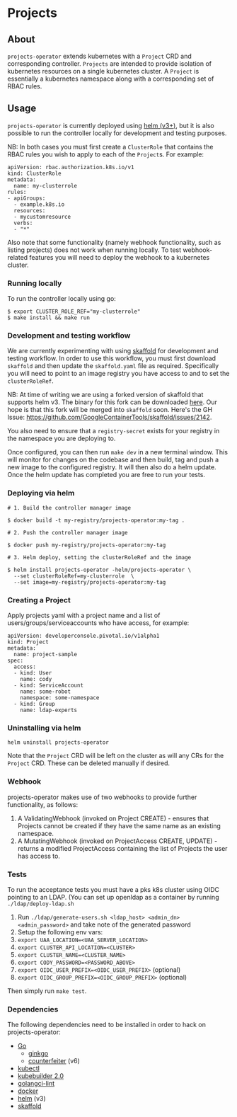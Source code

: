 # Projects

## About

`projects-operator` extends kubernetes with a `Project` CRD and corresponding
controller.
`Projects` are intended to provide isolation of kubernetes resources on a
single kubernetes cluster.
A `Project` is essentially a kubernetes namespace along with a corresponding
set of RBAC rules.

## Usage

`projects-operator` is currently deployed using [helm (v3+)](https://helm.sh/),
but it is also possible to run the controller locally for development and
testing purposes.

NB: In both cases you must first create a `ClusterRole` that contains the RBAC
rules you wish to apply to each of the `Project`s. For example:

```
apiVersion: rbac.authorization.k8s.io/v1
kind: ClusterRole
metadata:
  name: my-clusterrole
rules:
- apiGroups:
  - example.k8s.io
  resources:
  - mycustomresource
  verbs:
  - "*"
```

Also note that some functionality (namely webhook functionality, such as
listing projects) does not work when running locally. To test webhook-related
features you will need to deploy the webhook to a kubernetes cluster.

### Running locally

To run the controller locally using go:

```
$ export CLUSTER_ROLE_REF="my-clusterrole"
$ make install && make run
```

### Development and testing workflow

We are currently experimenting with using
[skaffold](https://github.com/GoogleContainerTools/skaffold) for development
and testing workflow. In order to use this workflow, you must first download
`skaffold` and then update the `skaffold.yaml` file as required. Specifically
you will need to point to an image registry you have access to and to set the
`clusterRoleRef`.

NB: At time of writing we are using a forked version of skaffold that supports
helm v3. The binary for this fork can be downloaded
[here](https://github.com/ktarplee/skaffold/releases/download/v1.2.0-helm3/skaffold-darwin-amd64).
Our hope is that this fork will be merged into `skaffold` soon. Here's the GH
Issue: https://github.com/GoogleContainerTools/skaffold/issues/2142.

You also need to ensure that a `registry-secret` exists for your registry in
the namespace you are deploying to.

Once configured, you can then run `make dev` in a new terminal window. This
will monitor for changes on the codebase and then build, tag and push a new
image to the configured registry. It will then also do a helm update. Once the
helm update has completed you are free to run your tests.

### Deploying via helm

```
# 1. Build the controller manager image

$ docker build -t my-registry/projects-operator:my-tag .

# 2. Push the controller manager image

$ docker push my-registry/projects-operator:my-tag

# 3. Helm deploy, setting the clusterRoleRef and the image

$ helm install projects-operator -helm/projects-operator \
  --set clusterRoleRef=my-clusterrole  \
  --set image=my-registry/projects-operator:my-tag
```

### Creating a Project

Apply projects yaml with a project name and a list of users/groups/serviceaccounts who have access, for example:

```
apiVersion: developerconsole.pivotal.io/v1alpha1
kind: Project
metadata:
  name: project-sample
spec:
  access:
  - kind: User
    name: cody
  - kind: ServiceAccount
    name: some-robot
    namespace: some-namespace
  - kind: Group
    name: ldap-experts
```

### Uninstalling via helm

```
helm uninstall projects-operator
```

Note that the `Project` CRD will be left on the cluster as will any CRs for the `Project` CRD. These can be deleted manually if desired.

### Webhook

projects-operator makes use of two webhooks to provide further functionality, as follows:

1. A ValidatingWebhook (invoked on Project CREATE) - ensures that Projects cannot be created if they have the same name as an existing namespace.
1. A MutatingWebhook (invoked on ProjectAccess CREATE, UPDATE) - returns a modified ProjectAccess containing the list of Projects the user has access to.

### Tests

To run the acceptance tests you must have a pks k8s cluster using OIDC pointing to an LDAP. (You can set up openldap as a container by running `./ldap/deploy-ldap.sh`
1. Run `./ldap/generate-users.sh <ldap_host> <admin_dn> <admin_password>` and take note of the generated password
1. Setup the following env vars: 
  1. `export UAA_LOCATION=<UAA_SERVER_LOCATION>`
  1. `export CLUSTER_API_LOCATION=<CLUSTER>`
  1. `export CLUSTER_NAME=<CLUSTER_NAME>`
  1. `export CODY_PASSWORD=<PASSWORD_ABOVE>`
  1. `export OIDC_USER_PREFIX=<OIDC_USER_PREFIX>` (optional)
  1. `export OIDC_GROUP_PREFIX=<OIDC_GROUP_PREFIX>` (optional)

Then simply run `make test`.

### Dependencies

The following dependencies need to be installed in order to hack on projects-operator:

* [Go](https://golang.org/doc/install)
  * [ginkgo](https://github.com/onsi/ginkgo)
  * [counterfeiter](https://github.com/maxbrunsfeld/counterfeiter) (v6)
* [kubectl](https://kubernetes.io/docs/tasks/tools/install-kubectl/)
* [kubebuilder 2.0](https://github.com/kubernetes-sigs/kubebuilder)
* [golangci-lint](https://github.com/golangci/golangci-lint)
* [docker](https://www.docker.com/)
* [helm](https://helm.sh/) (v3)
* [skaffold](https://github.com/GoogleContainerTools/skaffold)
